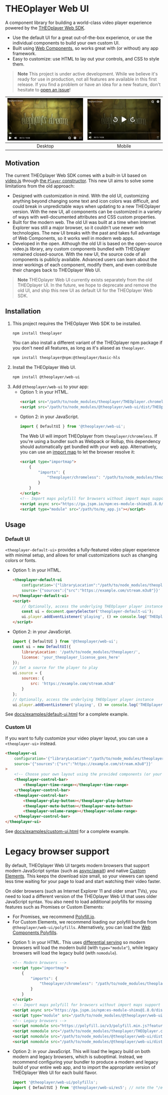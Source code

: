 # THEOplayer Web UI

A component library for building a world-class video player experience powered by
the [THEOplayer Web SDK](https://www.theoplayer.com/product/theoplayer).

-   Use the default UI for a great out-of-the-box experience, or use the individual components to build your own custom UI.
-   Built using [Web Components](https://developer.mozilla.org/en-US/docs/Web/Web_Components), so works great with (or without) any app framework.
-   Easy to customize: use HTML to lay out your controls, and CSS to style them.

> **Note**
> This project is under active development. While we believe it's ready for use in production, not all features are available in this first release. If you find a problem or have an idea for a new feature, don't hesitate to [open an issue](https://github.com/THEOplayer/web-ui/issues)!

| ![Screenshot on desktop](https://raw.githubusercontent.com/THEOplayer/web-ui/v1.0.0/docs/assets/screenshot-desktop.png) | ![Screenshot on mobile](https://raw.githubusercontent.com/THEOplayer/web-ui/v1.0.0/docs/assets/screenshot-mobile.png) |
| :---------------------------------------------------------------------------------------------------------------------: | :-------------------------------------------------------------------------------------------------------------------: |
|                                                         Desktop                                                         |                                                        Mobile                                                         |

## Motivation

The current THEOplayer Web SDK comes with a built-in UI based on [video.js](https://github.com/videojs/video.js) through [the `Player` constructor](https://docs.theoplayer.com/api-reference/web/theoplayer.player.md). This new UI aims to solve some limitations from the old approach:

-   Designed with customization in mind. With the old UI, customizing anything beyond changing some text and icon colors was difficult, and could break in unpredictable ways when updating to a new THEOplayer version. With the new UI, all components can be customized in a variety of ways with well-documented attributes and CSS custom properties.
-   Built for the modern web. The old UI was built at a time when Internet Explorer was still a major browser, so it couldn't use newer web technologies. The new UI breaks with the past and takes full advantage of Web Components, so it works well in modern web apps.
-   Developed in the open. Although the old UI is based on the open-source video.js library, any custom components bundled with THEOplayer remained closed-source. With the new UI, the source code of all components is publicly available. Advanced users can learn about the inner workings of each component, modify them, and even contribute their changes back to THEOplayer Web UI.

> **Note**
> THEOplayer Web UI currently exists separately from the old THEOplayer UI. In the future, we hope to deprecate and remove the old UI, and ship this new UI as default UI for the THEOplayer Web SDK.

## Installation

1. This project requires the THEOplayer Web SDK to be installed.
    ```sh
    npm install theoplayer
    ```
    You can also install a different variant of the THEOplayer npm package if you don't need all features, as long as it's aliased as `theoplayer`.
    ```sh
    npm install theoplayer@npm:@theoplayer/basic-hls
    ```
2. Install the THEOplayer Web UI.
    ```sh
    npm install @theoplayer/web-ui
    ```
3. Add `@theoplayer/web-ui` to your app:
    - Option 1: in your HTML.
        ```html
        <script src="/path/to/node_modules/theoplayer/THEOplayer.chromeless.js"></script>
        <script src="/path/to/node_modules/@theoplayer/web-ui/dist/THEOplayerUI.js"></script>
        ```
    - Option 2: in your JavaScript.
        ```js
        import { DefaultUI } from '@theoplayer/web-ui';
        ```
        The Web UI will import THEOplayer from `theoplayer/chromeless`.
        If you're using a bundler such as Webpack or Rollup, this dependency should automatically get bundled with your web app.
        Alternatively, you can use an [import map](https://developer.mozilla.org/en-US/docs/Web/HTML/Element/script/type/importmap) to let the browser resolve it:
        ```html
        <script type="importmap">
            {
                "imports": {
                    "theoplayer/chromeless": "/path/to/node_modules/theoplayer/THEOplayer.chromeless.esm.js"
                }
            }
        </script>
        <!-- Import maps polyfill for browsers without import maps support (e.g. Safari 16.3) -->
        <script async src="https://ga.jspm.io/npm:es-module-shims@1.8.0/dist/es-module-shims.js" crossorigin="anonymous"></script>
        <script type="module" src="/path/to/my_app.js"></script>
        ```

## Usage

### Default UI

`<theoplayer-default-ui>` provides a fully-featured video player experience with minimal setup, and allows for small customizations such as changing colors or fonts.

-   Option 1: in your HTML.
    ```html
    <theoplayer-default-ui
        configuration='{"libraryLocation":"/path/to/node_modules/theoplayer/","license":"your_theoplayer_license_goes_here"}'
        source='{"sources":{"src":"https://example.com/stream.m3u8"}}'
    ></theoplayer-default-ui>
    <script>
        // Optionally, access the underlying THEOplayer player instance
        const ui = document.querySelector('theoplayer-default-ui');
        ui.player.addEventListener('playing', () => console.log('THEOplayer is now playing'));
    </script>
    ```
-   Option 2: in your JavaScript.
    ```js
    import { DefaultUI } from '@theoplayer/web-ui';
    const ui = new DefaultUI({
        libraryLocation: '/path/to/node_modules/theoplayer/',
        license: 'your_theoplayer_license_goes_here'
    });
    // Set a source for the player to play
    ui.source = {
        sources: {
            src: 'https://example.com/stream.m3u8'
        }
    };
    // Optionally, access the underlying THEOplayer player instance
    ui.player.addEventListener('playing', () => console.log('THEOplayer is now playing'));
    ```

See [docs/examples/default-ui.html](https://github.com/THEOplayer/web-ui/blob/main/docs/examples/default-ui.html) for a complete example.

### Custom UI

If you want to fully customize your video player layout, you can use a `<theoplayer-ui>` instead.

```html
<theoplayer-ui
    configuration='{"libraryLocation":"/path/to/node_modules/theoplayer/","license":"your_theoplayer_license_goes_here"}'
    source='{"sources":{"src":"https://example.com/stream.m3u8"}}'
>
    <!-- Choose your own layout using the provided components (or your own!) -->
    <theoplayer-control-bar>
        <theoplayer-time-range></theoplayer-time-range>
    </theoplayer-control-bar>
    <theoplayer-control-bar>
        <theoplayer-play-button></theoplayer-play-button>
        <theoplayer-mute-button></theoplayer-mute-button>
        <theoplayer-volume-range></theoplayer-volume-range>
    </theoplayer-control-bar>
</theoplayer-ui>
```

See [docs/examples/custom-ui.html](https://github.com/THEOplayer/web-ui/blob/main/docs/examples/custom-ui.html) for a complete example.

# Legacy browser support

By default, THEOplayer Web UI targets modern browsers that support modern JavaScript syntax (such as [async/await](https://caniuse.com/async-functions)) and native [Custom Elements](https://caniuse.com/custom-elementsv1). This keeps the download size small, so your viewers can spend less time waiting for your page to load and start watching their video faster.

On older browsers (such as Internet Explorer 11 and older smart TVs), you need to load a different version of the THEOplayer Web UI that uses older JavaScript syntax. You also need to load additional polyfills for missing features such as Promises or Custom Elements:

-   For Promises, we recommend [Polyfill.io](https://polyfill.io/).
-   For Custom Elements, we recommend loading our polyfill bundle from `@theoplayer/web-ui/polyfills`. Alternatively, you can load the [Web Components Polyfills](https://github.com/webcomponents/polyfills).

*   Option 1: in your HTML. This uses [differential serving](https://css-tricks.com/differential-serving/) so modern browsers will load the modern build (with `type="module"`), while legacy browsers will load the legacy build (with `nomodule`).

    ```html
    <!-- Modern browsers -->
    <script type="importmap">
        {
            "imports": {
                "theoplayer/chromeless": "/path/to/node_modules/theoplayer/THEOplayer.chromeless.esm.js"
            }
        }
    </script>
    <!-- Import maps polyfill for browsers without import maps support (e.g. Safari 16.3) -->
    <script async src="https://ga.jspm.io/npm:es-module-shims@1.8.0/dist/es-module-shims.js" crossorigin="anonymous"></script>
    <script type="module" src="/path/to/node_modules/@theoplayer/web-ui/dist/THEOplayerUI.mjs"></script>
    <!-- Legacy browsers -->
    <script nomodule src="https://polyfill.io/v3/polyfill.min.js?features=es2015"></script>
    <script nomodule src="/path/to/node_modules/theoplayer/THEOplayer.chromeless.js"></script>
    <script nomodule src="/path/to/node_modules/@theoplayer/web-ui/dist/THEOplayerUI.polyfills.js"></script>
    <script nomodule src="/path/to/node_modules/@theoplayer/web-ui/dist/THEOplayerUI.es5.js"></script>
    ```

*   Option 2: in your JavaScript. This will load the legacy build on both modern and legacy browsers, which is suboptimal. Instead, we recommend configuring your bundler to produce a modern and legacy build of your entire web app, and to import the appropriate version of THEOplayer Web UI for each build flavor.

    ```js
    import '@theoplayer/web-ui/polyfills';
    import { DefaultUI } from '@theoplayer/web-ui/es5'; // note the "/es5" suffix
    ```

